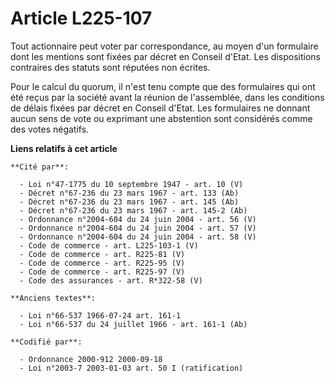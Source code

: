 # Article L225-107

Tout actionnaire peut voter par correspondance, au moyen d'un formulaire dont les mentions sont fixées par décret en Conseil
d'Etat. Les dispositions contraires des statuts sont réputées non écrites.

Pour le calcul du quorum, il n'est tenu compte que des formulaires qui ont été reçus par la société avant la réunion de
l'assemblée, dans les conditions de délais fixées par décret en Conseil d'Etat. Les formulaires ne donnant aucun sens de vote
ou exprimant une abstention sont considérés comme des votes négatifs.

**Liens relatifs à cet article**

	**Cité par**:

	  - Loi n°47-1775 du 10 septembre 1947 - art. 10 (V)
	  - Décret n°67-236 du 23 mars 1967 - art. 133 (Ab)
	  - Décret n°67-236 du 23 mars 1967 - art. 145 (Ab)
	  - Décret n°67-236 du 23 mars 1967 - art. 145-2 (Ab)
	  - Ordonnance n°2004-604 du 24 juin 2004 - art. 56 (V)
	  - Ordonnance n°2004-604 du 24 juin 2004 - art. 57 (V)
	  - Ordonnance n°2004-604 du 24 juin 2004 - art. 58 (V)
	  - Code de commerce - art. L225-103-1 (V)
	  - Code de commerce - art. R225-81 (V)
	  - Code de commerce - art. R225-95 (V)
	  - Code de commerce - art. R225-97 (V)
	  - Code des assurances - art. R*322-58 (V)

	**Anciens textes**:

	  - Loi n°66-537 1966-07-24 art. 161-1
	  - Loi n°66-537 du 24 juillet 1966 - art. 161-1 (Ab)

	**Codifié par**:

	  - Ordonnance 2000-912 2000-09-18
	  - Loi n°2003-7 2003-01-03 art. 50 I (ratification)
